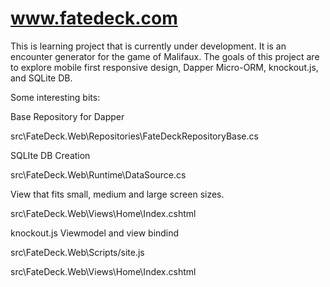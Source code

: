 www.fatedeck.com
========

This is learning project that is currently under development. It is an encounter generator for the game of Malifaux. The goals of this project are to explore mobile first responsive design, Dapper Micro-ORM, knockout.js, and SQLite DB. 

Some interesting bits:

Base Repository for Dapper

src\FateDeck.Web\Repositories\FateDeckRepositoryBase.cs

SQLIte DB Creation

src\FateDeck.Web\Runtime\DataSource.cs

View that fits small, medium and large screen sizes.

src\FateDeck.Web\Views\Home\Index.cshtml

knockout.js Viewmodel and view bindind

src\FateDeck.Web\Scripts/site.js

src\FateDeck.Web\Views\Home\Index.cshtml

